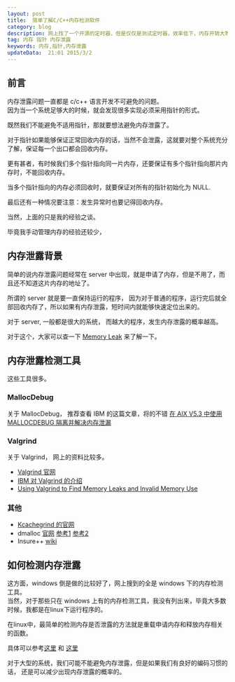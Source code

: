 ```yaml
---  
layout: post  
title:  简单了解C/C++内存检测软件
category: blog  
description: 网上找了一个开源的定时器，但是仅仅是测试定时器，效率低下，内存开销大等。于是我改造内指针的形式，于是就需要检测是否有内存泄露的问题了。  
tag: 内存 指针 内存泄露
keywords: 内存,指针,内存泄露
updateData:  21:01 2015/3/2
---  
```


## 前言


内存泄露问题一直都是 c/c++ 语言开发不可避免的问题。  
因为当一个系统足够大的时候，就会发现很多实现必须采用指针的形式。

既然我们不能避免不适用指针，那就要想法避免内存泄露了。  

对于指针如果能够保证正常回收内存的话，当然不会泄露，这就要对整个系统充分了解，保证每一个出口都会回收内存。  

更有甚者，有时候我们多个指针指向同一片内存，还要保证有多个指针指向那片内存时，不能回收内存。  

当多个指针指向的内存必须回收时，就要保证对所有的指针初始化为 NULL.  

最后还有一种情况要注意：发生异常时也要记得回收内存。   

当然，上面的只是我的经验之谈。  

毕竟我手动管理内存的经验还较少，



## 内存泄露背景


简单的说内存泄露问题经常在 server 中出现，就是申请了内存，但是不用了，而且还不知道这片内存的地址了。    

所谓的 server 就是要一直保持运行的程序， 因为对于普通的程序，运行完后就全部回收内存了，所以如果有内存泄露，短时间内就能够快速定位出来的。  

对于 server, 一般都是很大的系统， 而越大的程序，发生内存泄露的概率越高。  

对于这个，大家可以查一下 [Memory Leak][Memory_leak] 来了解一下。  



## 内存泄露检测工具

这些工具很多。  


### MallocDebug

关于 MallocDebug， 推荐查看 IBM 的这篇文章，将的不错 [在 AIX V5.3 中使用 MALLOCDEBUG 隔离并解决内存泄漏][au-mallocdebug]


### Valgrind

关于 Valgrind， 网上的资料比较多。  

* [Valgrind 官网][valgrind-org]
* [IBM 对 Valgrind 的介绍][l-cn-valgrind]
* [Using Valgrind to Find Memory Leaks and Invalid Memory Use][cprogramming-valgrind]



### 其他

* [Kcachegrind 的官网][Kcachegrind]
* dmalloc [官网][dmalloc] [参考1][stuff-mit-dmalloc] [参考2][web-mit-dmalloc]
* Insure++ [wiki][wiki-Insure]


## 如何检测内存泄露

这方面，windows 倒是做的比较好了，网上搜到的全是 windows 下的内存检测工具。  
当然，对于那些只在 windows 上有的内存检测工具，我没有列出来，毕竟大多数时候，我都是在linux下运行程序的。  

在linux中，最简单的检测内存是否泄露的方法就是重载申请内存和释放内存相关的函数。  

具体可以参考[这里][l-mleak] 和 [这里][au-memorytechniques]


对于大型的系统，我们可能不能避免内存泄露，但是如果我们有良好的编码习惯的话， 还是可以减少出现内存泄露的概率的。  





[au-memorytechniques]: http://www.ibm.com/developerworks/cn/aix/library/au-memorytechniques.html
[l-mleak]: http://www.ibm.com/developerworks/cn/linux/l-mleak/
[purifyplus]: http://unicomsi.com/products/purifyplus/
[wiki-Insure]: http://en.wikipedia.org/wiki/Insure%2B%2B
[stuff-mit-dmalloc]: https://stuff.mit.edu/afs/sipb/project/gnucash-test/src/dmalloc-4.8.2/dmalloc.html
[dmalloc]: http://dmalloc.com/
[web-mit-dmalloc]: http://web.mit.edu/6.033/1997/handouts/html/dmalloc.html
[Kcachegrind]: http://kcachegrind.sourceforge.net/html/Home.html
[cprogramming-valgrind]: http://www.cprogramming.com/debugging/valgrind.html
[l-cn-valgrind]: http://www.ibm.com/developerworks/cn/linux/l-cn-valgrind/
[valgrind-org]: http://valgrind.org/
[Memory_leak]: http://en.wikipedia.org/wiki/Memory_leak
[au-mallocdebug]: http://www.ibm.com/developerworks/cn/aix/library/au-mallocdebug.html